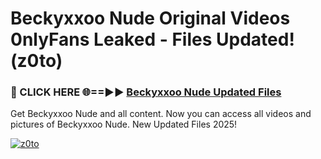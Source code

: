 # Beckyxxoo Nude Original Videos 0nlyFans Leaked - Files Updated! (z0to)

<h3>🔴 CLICK HERE 🌐==►► <a href="https://tinyurl.com/4mcuefdz" rel="nofollow">Beckyxxoo Nude Updated Files</a></h3>

Get Beckyxxoo Nude and all content. Now you can access all videos and pictures of Beckyxxoo Nude. New Updated Files 2025!

[![z0to](https://i.imgur.com/StAQSOY.gif)](https://tinyurl.com/4mcuefdz)
